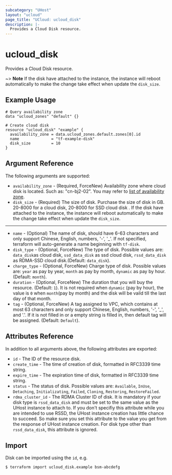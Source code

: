 ```yaml
---
subcategory: "UHost"
layout: "ucloud"
page_title: "UCloud: ucloud_disk"
description: |-
  Provides a Cloud Disk resource.
---
```


# ucloud_disk

Provides a Cloud Disk resource.

~> **Note** If the disk have attached to the instance, the instance will reboot automatically to make the change take effect when update the  `disk_size`.

## Example Usage

```hcl
# Query availability zone
data "ucloud_zones" "default" {}

# Create cloud disk
resource "ucloud_disk" "example" {
  availability_zone = data.ucloud_zones.default.zones[0].id
  name              = "tf-example-disk"
  disk_size         = 10
}
```

## Argument Reference

The following arguments are supported:

* `availability_zone` - (Required, ForceNew)  Availability zone where cloud disk is located. Such as: "cn-bj2-02". You may refer to [list of availability zone](https://docs.ucloud.cn/api/summary/regionlist).
* `disk_size` - (Required) The size of disk. Purchase the size of disk in GB. 20-8000 for a cloud disk, 20-8000 for SSD cloud disk . If the disk have attached to the instance, the instance will reboot automatically to make the change take effect when update the  `disk_size`.

- - -

* `name` - (Optional)  The name of disk, should have 6-63 characters and only support Chinese, English, numbers, '-', '_'. If not specified, terraform will auto-generate a name beginning with `tf-disk`.
* `disk_type` - (Optional, ForceNew) The type of disk. Possible values are: `data_disk`as cloud disk, `ssd_data_disk` as ssd cloud disk, `rssd_data_disk` as RDMA-SSD cloud disk.(Default: `data_disk`).
* `charge_type` - (Optional, ForceNew) Charge type of disk. Possible values are: `year` as pay by year, `month` as pay by month, `dynamic` as pay by hour. (Default: `month`).
* `duration` - (Optional, ForceNew) The duration that you will buy the resource. (Default: `1`). It is not required when `dynamic` (pay by hour), the value is `0` when `month`(pay by month) and the disk will be vaild till the last day of that month.
* `tag` - (Optional, ForceNew) A tag assigned to VPC, which contains at most 63 characters and only support Chinese, English, numbers, '-', '_', and '.'. If it is not filled in or a empty string is filled in, then default tag will be assigned. (Default: `Default`).

## Attributes Reference

In addition to all arguments above, the following attributes are exported:

* `id` - The ID of the resource disk.
* `create_time` - The time of creation of disk, formatted in RFC3339 time string.
* `expire_time` - The expiration time of disk, formatted in RFC3339 time string.
* `status` -  The status of disk. Possible values are: `Available`, `InUse`, `Detaching`, `Initializating`, `Failed`, `Cloning`, `Restoring`, `RestoreFailed`.
* `rdma_cluster_id` - The RDMA Cluster ID of disk. It is mandatory if your disk type is `rssd_data_disk` and must be set to the same value as the UHost instance to attach to. If you don't specifiy this attribute while you are intended to use RSSD, the UHost instance creation has little chance to succeed. So make sure you set this attribute to the value you get from the response of UHost instance creation. For disk type other than `rssd_data_disk`, this attribute is ignored.

## Import

Disk can be imported using the `id`, e.g.

```
$ terraform import ucloud_disk.example bsm-abcdefg
```
